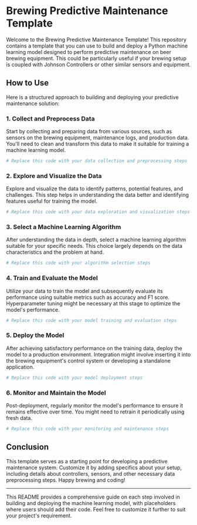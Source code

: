# Brewing Predictive Maintenance Template

Welcome to the Brewing Predictive Maintenance Template! This repository contains a template that you can use to build and deploy a Python machine learning model designed to perform predictive maintenance on beer brewing equipment. This could be particularly useful if your brewing setup is coupled with Johnson Controllers or other similar sensors and equipment.

## How to Use

Here is a structured approach to building and deploying your predictive maintenance solution:

### 1. Collect and Preprocess Data

Start by collecting and preparing data from various sources, such as sensors on the brewing equipment, maintenance logs, and production data. You'll need to clean and transform this data to make it suitable for training a machine learning model.

```python
# Replace this code with your data collection and preprocessing steps
```

### 2. Explore and Visualize the Data

Explore and visualize the data to identify patterns, potential features, and challenges. This step helps in understanding the data better and identifying features useful for training the model.

```python
# Replace this code with your data exploration and visualization steps
```

### 3. Select a Machine Learning Algorithm

After understanding the data in depth, select a machine learning algorithm suitable for your specific needs. This choice largely depends on the data characteristics and the problem at hand.

```python
# Replace this code with your algorithm selection steps
```

### 4. Train and Evaluate the Model

Utilize your data to train the model and subsequently evaluate its performance using suitable metrics such as accuracy and F1 score. Hyperparameter tuning might be necessary at this stage to optimize the model's performance.

```python
# Replace this code with your model training and evaluation steps
```

### 5. Deploy the Model

After achieving satisfactory performance on the training data, deploy the model to a production environment. Integration might involve inserting it into the brewing equipment's control system or developing a standalone application.

```python
# Replace this code with your model deployment steps
```

### 6. Monitor and Maintain the Model

Post-deployment, regularly monitor the model's performance to ensure it remains effective over time. You might need to retrain it periodically using fresh data.

```python
# Replace this code with your monitoring and maintenance steps
```

## Conclusion

This template serves as a starting point for developing a predictive maintenance system. Customize it by adding specifics about your setup, including details about controllers, sensors, and other necessary data preprocessing steps. Happy brewing and coding!

---

This README provides a comprehensive guide on each step involved in building and deploying the machine learning model, with placeholders where users should add their code. Feel free to customize it further to suit your project's requirement.
